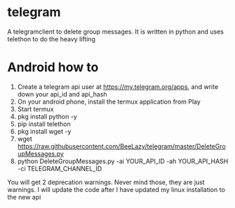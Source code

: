 # telegram
A telegramclient to delete group messages. It is written in python and uses telethon to do the heavy lifting

# Android how to
1. Create a telegram api user at https://my.telegram.org/apps, and write down your api_id and api_hash
2. On your android phone, install the termux application from Play
3. Start termux
4. pkg install python -y
5. pip install telethon
6. pkg install wget -y
7. wget https://raw.githubusercontent.com/BeeLazy/telegram/master/DeleteGroupMessages.py
8. python DeleteGroupMessages.py -ai YOUR_API_ID -ah YOUR_API_HASH -ci TELEGRAM_CHANNEL_ID

You will get 2 deprecation warnings. Never mind those, they are just warnings. I will update the code after I have updated my linux installation to the new api
